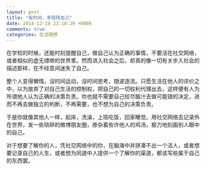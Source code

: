 ```yaml
---
layout: post
title: "有时间，多陪陪自己"
date: 2014-12-19 23:10:29 +0800
comments: true
categories: 生活随想
---
```

在学校的时候，还能时刻提醒自己，做自己认为正确的事情，不要活在社交网络，或者相似的虚无缥缈的世界里。然而进入社会之后，却真的像一切有关步入社会的描述那样，在不经意间迷失了自己。

整个人变得懒惰，没时间运动，没时间思考，随波逐流。只愿生活在他人的评价之中，以为放弃了对自己生活的控制权，把自己的一切权利代理出去，这样便有人为所谓他人认为正确的决策负责。你也就不需要自己绞尽脑汁去做可能错的决定，进而不再去做独立的判断，不再需要，也不想为自己的决策负责。

于是你就像其他人一样，起床，洗澡，上班吃饭，回家睡觉。用社交网络去记录外在世界，发一些琐碎的微博朋友圈，掺杂着些许他人的鸡汤，极力地刻画别人眼中的自己。

对于想要了解你的人，凭社交网络中的你，在脑海中并拼凑不出一个活人，或者想要记录自己的人生，或者想为同道中人提供一个了解你的渠道，都该写些属于自己的东西罢。
